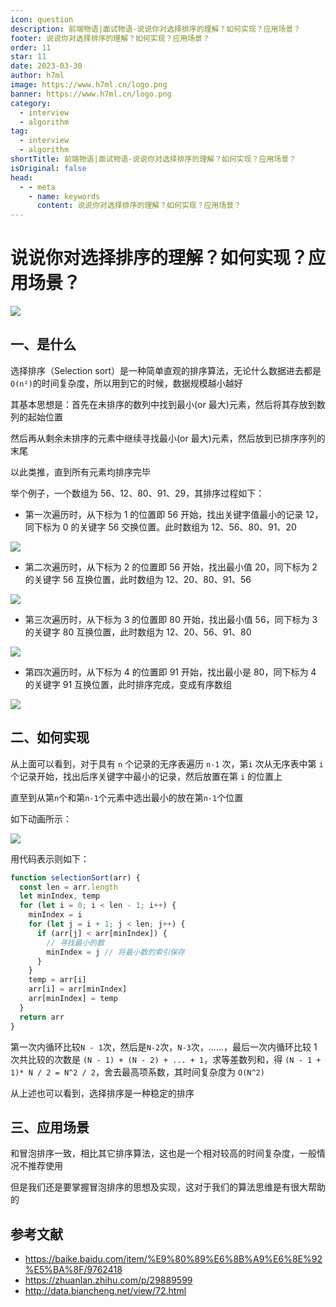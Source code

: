 ```yaml
---
icon: question
description: 前端物语|面试物语-说说你对选择排序的理解？如何实现？应用场景？
footer: 说说你对选择排序的理解？如何实现？应用场景？
order: 11
star: 11
date: 2023-03-30
author: h7ml
image: https://www.h7ml.cn/logo.png
banner: https://www.h7ml.cn/logo.png
category:
  - interview
  - algorithm
tag:
  - interview
  - algorithm
shortTitle: 前端物语|面试物语-说说你对选择排序的理解？如何实现？应用场景？
isOriginal: false
head:
  - - meta
    - name: keywords
      content: 说说你对选择排序的理解？如何实现？应用场景？
---
```


# 说说你对选择排序的理解？如何实现？应用场景？

![](https://nakoruru.h7ml.cn/httpproxy/static.5ibug.net/vitepress/assets/images/interview/50a05ed0-2671-11ec-a752-75723a64e8f5.png)

## 一、是什么

选择排序（Selection sort）是一种简单直观的排序算法，无论什么数据进去都是 `O(n²)`的时间复杂度，所以用到它的时候，数据规模越小越好

其基本思想是：首先在未排序的数列中找到最小(or 最大)元素，然后将其存放到数列的起始位置

然后再从剩余未排序的元素中继续寻找最小(or 最大)元素，然后放到已排序序列的末尾

以此类推，直到所有元素均排序完毕

举个例子，一个数组为 56、12、80、91、29，其排序过程如下：

- 第一次遍历时，从下标为 1 的位置即 56 开始，找出关键字值最小的记录 12，同下标为 0 的关键字 56 交换位置。此时数组为 12、56、80、91、20

![](https://nakoruru.h7ml.cn/httpproxy/static.5ibug.net/vitepress/assets/images/interview/60bd2050-2671-11ec-a752-75723a64e8f5.png)

- 第二次遍历时，从下标为 2 的位置即 56 开始，找出最小值 20，同下标为 2 的关键字 56 互换位置，此时数组为 12、20、80、91、56

![](https://nakoruru.h7ml.cn/httpproxy/static.5ibug.net/vitepress/assets/images/interview/6b04cf40-2671-11ec-8e64-91fdec0f05a1.png)

- 第三次遍历时，从下标为 3 的位置即 80 开始，找出最小值 56，同下标为 3 的关键字 80 互换位置，此时数组为 12、20、56、91、80

![](https://nakoruru.h7ml.cn/httpproxy/static.5ibug.net/vitepress/assets/images/interview/757f4e00-2671-11ec-a752-75723a64e8f5.png)

- 第四次遍历时，从下标为 4 的位置即 91 开始，找出最小是 80，同下标为 4 的关键字 91 互换位置，此时排序完成，变成有序数组

![](https://nakoruru.h7ml.cn/httpproxy/static.5ibug.net/vitepress/assets/images/interview/757f4e00-2671-11ec-a752-75723a64e8f5.png)

## 二、如何实现

从上面可以看到，对于具有 `n` 个记录的无序表遍历 `n-1` 次，第`i` 次从无序表中第 `i` 个记录开始，找出后序关键字中最小的记录，然后放置在第 `i` 的位置上

直至到从第`n`个和第`n-1`个元素中选出最小的放在第`n-1`个位置

如下动画所示：

![](https://www.runoob.com/wp-content/uploads/2019/03/selectionSort.gif)

用代码表示则如下：

```js
function selectionSort(arr) {
  const len = arr.length
  let minIndex, temp
  for (let i = 0; i < len - 1; i++) {
    minIndex = i
    for (let j = i + 1; j < len; j++) {
      if (arr[j] < arr[minIndex]) {
        // 寻找最小的数
        minIndex = j // 将最小数的索引保存
      }
    }
    temp = arr[i]
    arr[i] = arr[minIndex]
    arr[minIndex] = temp
  }
  return arr
}
```

第一次内循环比较`N - 1`次，然后是`N-2`次，`N-3`次，……，最后一次内循环比较 1 次共比较的次数是 `(N - 1) + (N - 2) + ... + 1`，求等差数列和，得 `(N - 1 + 1)* N / 2 = N^2 / 2`，舍去最高项系数，其时间复杂度为 `O(N^2)`

从上述也可以看到，选择排序是一种稳定的排序

## 三、应用场景

和冒泡排序一致，相比其它排序算法，这也是一个相对较高的时间复杂度，一般情况不推荐使用

但是我们还是要掌握冒泡排序的思想及实现，这对于我们的算法思维是有很大帮助的

## 参考文献

- <https://baike.baidu.com/item/%E9%80%89%E6%8B%A9%E6%8E%92%E5%BA%8F/9762418>
- <https://zhuanlan.zhihu.com/p/29889599>
- <http://data.biancheng.net/view/72.html>

